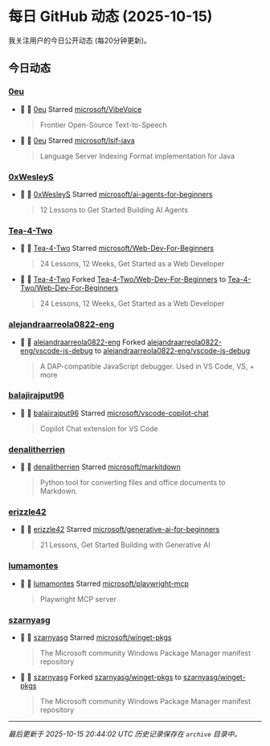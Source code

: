 # 每日 GitHub 动态 (2025-10-15)

我关注用户的今日公开动态 (每20分钟更新)。

## 今日动态

### [0eu](https://github.com/0eu)
- 🌟 👤 [0eu](https://github.com/0eu) Starred [microsoft/VibeVoice](https://github.com/microsoft/VibeVoice)
  > Frontier Open-Source Text-to-Speech
- 🌟 👤 [0eu](https://github.com/0eu) Starred [microsoft/lsif-java](https://github.com/microsoft/lsif-java)
  > Language Server Indexing Format implementation for Java

### [0xWesleyS](https://github.com/0xWesleyS)
- 🌟 👤 [0xWesleyS](https://github.com/0xWesleyS) Starred [microsoft/ai-agents-for-beginners](https://github.com/microsoft/ai-agents-for-beginners)
  > 12 Lessons to Get Started Building AI Agents

### [Tea-4-Two](https://github.com/Tea-4-Two)
- 🌟 👤 [Tea-4-Two](https://github.com/Tea-4-Two) Starred [microsoft/Web-Dev-For-Beginners](https://github.com/microsoft/Web-Dev-For-Beginners)
  > 24 Lessons, 12 Weeks, Get Started as a Web Developer
- 🍴 👤 [Tea-4-Two](https://github.com/Tea-4-Two) Forked [Tea-4-Two/Web-Dev-For-Beginners](https://github.com/Tea-4-Two/Web-Dev-For-Beginners) to [Tea-4-Two/Web-Dev-For-Beginners](https://github.com/Tea-4-Two/Web-Dev-For-Beginners)
  > 24 Lessons, 12 Weeks, Get Started as a Web Developer

### [alejandraarreola0822-eng](https://github.com/alejandraarreola0822-eng)
- 🍴 👤 [alejandraarreola0822-eng](https://github.com/alejandraarreola0822-eng) Forked [alejandraarreola0822-eng/vscode-js-debug](https://github.com/alejandraarreola0822-eng/vscode-js-debug) to [alejandraarreola0822-eng/vscode-js-debug](https://github.com/alejandraarreola0822-eng/vscode-js-debug)
  > A DAP-compatible JavaScript debugger. Used in VS Code, VS, + more

### [balajirajput96](https://github.com/balajirajput96)
- 🌟 👤 [balajirajput96](https://github.com/balajirajput96) Starred [microsoft/vscode-copilot-chat](https://github.com/microsoft/vscode-copilot-chat)
  > Copilot Chat extension for VS Code

### [denalitherrien](https://github.com/denalitherrien)
- 🌟 👤 [denalitherrien](https://github.com/denalitherrien) Starred [microsoft/markitdown](https://github.com/microsoft/markitdown)
  > Python tool for converting files and office documents to Markdown.

### [erizzle42](https://github.com/erizzle42)
- 🌟 👤 [erizzle42](https://github.com/erizzle42) Starred [microsoft/generative-ai-for-beginners](https://github.com/microsoft/generative-ai-for-beginners)
  > 21 Lessons, Get Started Building with Generative AI 

### [lumamontes](https://github.com/lumamontes)
- 🌟 👤 [lumamontes](https://github.com/lumamontes) Starred [microsoft/playwright-mcp](https://github.com/microsoft/playwright-mcp)
  > Playwright MCP server

### [szarnyasg](https://github.com/szarnyasg)
- 🌟 👤 [szarnyasg](https://github.com/szarnyasg) Starred [microsoft/winget-pkgs](https://github.com/microsoft/winget-pkgs)
  > The Microsoft community Windows Package Manager manifest repository
- 🍴 👤 [szarnyasg](https://github.com/szarnyasg) Forked [szarnyasg/winget-pkgs](https://github.com/szarnyasg/winget-pkgs) to [szarnyasg/winget-pkgs](https://github.com/szarnyasg/winget-pkgs)
  > The Microsoft community Windows Package Manager manifest repository


---
*最后更新于 2025-10-15 20:44:02 UTC*
*历史记录保存在 `archive` 目录中。*
